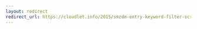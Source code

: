 ```yaml
---
layout: redirect
redirect_url: https://cloudlet.info/2015/smzdm-entry-keyword-filter-script
---
```

